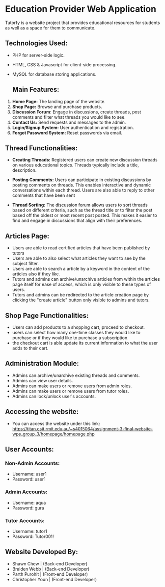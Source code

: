 # Education Provider Web Application

Tutorfy is a website project that provides educational resources for students as well as a space for them to communicate.

## Technologies Used:

- PHP for server-side logic.
- HTML, CSS & Javascript for client-side processing.
- MySQL for database storing applications.

  ## Main Features:
1. **Home Page:** The landing page of the website.
2. **Shop Page:** Browse and purchase products.
3. **Discussion Forum:** Engage in discussions, create threads, post comments and filter what threads you would like to see.
4. **Contact Us:** Send requests and messages to the admin.
5. **Login/Signup System:** User authentication and registration.
6. **Forgot Password System:** Reset passwords via email.

## Thread Functionalities:

- **Creating Threads:** Registered users can create new discussion threads on various educational topics. Threads typically include a title, description.

- **Posting Comments:** Users can participate in existing discussions by posting comments on threads. This enables interactive and dynamic conversations within each thread. Users are also able to reply to other comments that have been sent

- **Thread Sorting:** The discussion forum allows users to sort threads based on different criteria, such as the thread title or to filter the post based off the oldest or most recent post posted. This makes it easier to find and engage in discussions that align with their preferences.

## Articles Page: 
- Users are able to read certified articles that have been published by tutors
- Users are able to also select what articles they want to see by the subject filter.
- Users are able to search a article by a keyword in the content of the articles also if they like.
- Tutors and admins can archive/unarchive articles from within the articles page itself for ease of access, which is only visible to these types of users.
- Tutors and admins can be redirected to the article creation page by clicking the "create article" button only visible to admins and tutors.

## Shop Page Functionalities:

- Users can add products to a shopping cart, proceed to checkout.
- users can select how many one-time classes they would like to purchase or if they would like to purchase a subscription.
- the checkout cart is able update its current information to what the user adds to their cart.

## Administration Module:

- Admins can archive/unarchive existing threads and comments.
- Admins can view user details.
- Admins can make users or remove users from admin roles.
- Admins can make users or remove users from tutor roles.
- Admins can lock/unlock user's accounts.

## Accessing the website:
- You can access the website under this link: https://titan.csit.rmit.edu.au/~s4015064/assignment-3-final-website-wps_group_3/homepage/homepage.php

## User Accounts:

### Non-Admin Accounts:
- Username: user1
- Password: user1

### Admin Accounts:
- Username: aqua
- Password: gura

### Tutor Accounts:
- Username: tutor1
- Password: Tutor001!

## Website Developed By:
- Shawn Chew | (Back-end Developer)
- Braiden Webb | (Back-end Developer)
- Parth Purohit | (Front-end Developer)
- Christopher Youn | (Front-end Developer)
